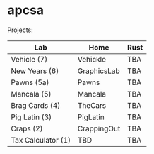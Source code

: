 # apcsa

Projects:

| Lab | Home | Rust |
| -------- | ------- | ------- |
| Vehicle (7) | Vehickle | TBA |
| New Years (6) | GraphicsLab | TBA |
| Pawns (5a) | Pawns | TBA |
| Mancala (5) | Mancala | TBA |
| Brag Cards (4) | TheCars | TBA |
| Pig Latin (3) | PigLatin | TBA |
| Craps (2) | CrappingOut | TBA |
| Tax Calculator (1) | TBD | TBA |

